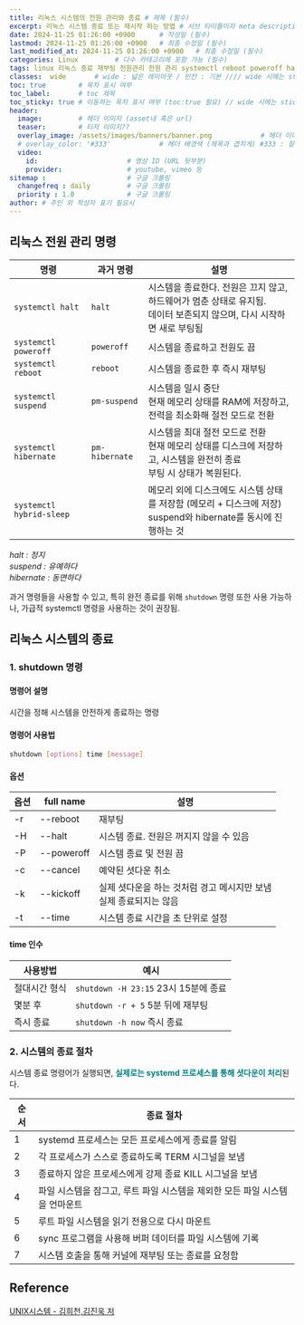 ```yaml
---
title: 리눅스 시스템의 전원 관리와 종료 # 제목 (필수)
excerpt: 리눅스 시스템 종료 또는 재시작 하는 방법 # 서브 타이틀이자 meta description (필수)
date: 2024-11-25 01:26:00 +0900      # 작성일 (필수)
lastmod: 2024-11-25 01:26:00 +0900   # 최종 수정일 (필수)
last_modified_at: 2024-11-25 01:26:00 +0900   # 최종 수정일 (필수)
categories: Linux         # 다수 카테고리에 포함 가능 (필수)
tags: linux 리눅스 종료 재부팅 전원관리 전원 관리 systemctl reboot poweroff halt suspend                     # 태그 복수개 가능 (필수)
classes:  wide       # wide : 넓은 레이아웃 / 빈칸 : 기본 //// wide 시에는 sticky toc 불가
toc: true        # 목차 표시 여부
toc_label:       # toc 제목
toc_sticky: true # 이동하는 목차 표시 여부 (toc:true 필요) // wide 시에는 sticky toc 불가
header: 
  image:         # 헤더 이미지 (asset내 혹은 url)
  teaser:        # 티저 이미지??
  overlay_image: /assets/images/banners/banner.png            # 헤더 이미지 (제목과 겹치게)
  # overlay_color: '#333'            # 헤더 배경색 (제목과 겹치게) #333 : 짙은 회색 (필수)
  video:
    id:                      # 영상 ID (URL 뒷부분)
    provider:                # youtube, vimeo 등
sitemap :                    # 구글 크롤링
  changefreq : daily         # 구글 크롤링
  priority : 1.0             # 구글 크롤링
author: # 주인 외 작성자 표기 필요시
---
```

<!--postNo: 20241125_003-->

## 리눅스 전원 관리 명령  

|명령|과거 명령|설명|
|---|---|---|
|`systemctl halt`|`halt`|시스템을 종료한다. 전원은 끄지 않고, 하드웨어가 멈춘 상태로 유지됨.<br>데이터 보존되지 않으며, 다시 시작하면 새로 부팅됨|
|`systemctl poweroff`|`poweroff`|시스템을 종료하고 전원도 끔|
|`systemctl reboot`|`reboot`|시스템을 종료한 후 즉시 재부팅|
|`systemctl suspend`|`pm-suspend`|시스템을 일시 중단<br>현재 메모리 상태를 RAM에 저장하고, 전력을 최소화해 절전 모드로 전환|
|`systemctl hibernate`|`pm-hibernate`|시스템을 최대 절전 모드로 전환<br>현재 메모리 상태를 디스크에 저장하고, 시스템을 완전히 종료<br>부팅 시 상태가 복원된다.|
|`systemctl hybrid-sleep`||메모리 외에 디스크에도 시스템 상태를 저장함 (메모리 + 디스크에 저장)<br>suspend와 hibernate를 동시에 진행하는 것|

<i>halt : 정지</i>  
<i>suspend : 유예하다</i>  
<i>hibernate : 동면하다</i>  

과거 명령들을 사용할 수 있고, 특히 완전 종료를 위해 `shutdown` 명령 또한 사용 가능하나, 가급적 systemctl 명령을 사용하는 것이 권장됨.  

## 리눅스 시스템의 종료  

### 1. shutdown 명령  

#### 명령어 설명  

시간을 정해 시스템을 안전하게 종료하는 명령  

#### 명령어 사용법  

```bash
shutdown [options] time [message]
```

#### 옵션  

|옵션|full name|설명|
|---|---|---|
|-r|--reboot|재부팅|
|-H|--halt|시스템 종료. 전원은 꺼지지 않을 수 있음|
|-P|--poweroff|시스템 종료 및 전원 끔|
|-c|--cancel|예약된 셧다운 취소|
|-k|--kickoff|실제 셧다운을 하는 것처럼 경고 메시지만 보냄<br>실제 종료되지는 않음|
|-t|--time|시스템 종료 시간을 초 단위로 설정|

#### time 인수  

|사용방법|예시|
|---|---|
|절대시간 형식|`shutdown -H 23:15` 23시 15분에 종료|
|몇분 후|`shutdown -r + 5` 5분 뒤에 재부팅|
|즉시 종료|`shutdown -h now` 즉시 종료|

### 2. 시스템의 종료 절차  

시스템 종료 명령어가 실행되면, <b><font color="008080">실제로는 systemd 프로세스를 통해 셧다운이 처리</font></b>된다.  

|순서|종료 절차|
|---|---|
|1|systemd 프로세스는 모든 프로세스에게 종료를 알림|
|2|각 프로세스가 스스로 종료하도록 TERM 시그널을 보냄|
|3|종료하지 않은 프로세스에게 강제 종료 KILL 시그널을 보냄|
|4|파일 시스템을 잠그고, 루트 파일 시스템을 제외한 모든 파일 시스템을 언마운트|
|5|루트 파일 시스템을 읽기 전용으로 다시 마운트|
|6|sync 프로그램을 사용해 버퍼 데이터를 파일 시스템에 기록|
|7|시스템 호출을 통해 커널에 재부팅 또는 종료를 요청함|

## Reference  

[UNIX시스템 - 김희천,김진욱 저 ](https://search.shopping.naver.com/book/catalog/41474371650)  
